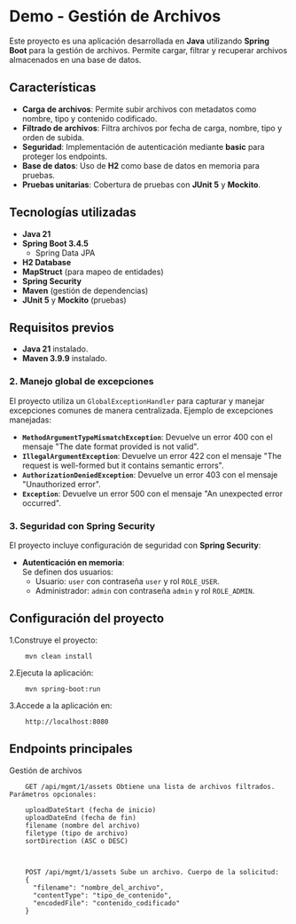 # Demo - Gestión de Archivos

Este proyecto es una aplicación desarrollada en **Java** utilizando **Spring Boot** para la gestión de archivos. Permite cargar, filtrar y recuperar archivos almacenados en una base de datos.

## Características

- **Carga de archivos**: Permite subir archivos con metadatos como nombre, tipo y contenido codificado.
- **Filtrado de archivos**: Filtra archivos por fecha de carga, nombre, tipo y orden de subida.
- **Seguridad**: Implementación de autenticación mediante **basic** para proteger los endpoints.
- **Base de datos**: Uso de **H2** como base de datos en memoria para pruebas.
- **Pruebas unitarias**: Cobertura de pruebas con **JUnit 5** y **Mockito**.

## Tecnologías utilizadas

- **Java 21**
- **Spring Boot 3.4.5**
  - Spring Data JPA
- **H2 Database**
- **MapStruct** (para mapeo de entidades)
- **Spring Security**
- **Maven** (gestión de dependencias)
- **JUnit 5** y **Mockito** (pruebas)

## Requisitos previos

- **Java 21** instalado.
- **Maven 3.9.9** instalado.

### 2. Manejo global de excepciones
El proyecto utiliza un `GlobalExceptionHandler` para capturar y manejar excepciones comunes de manera centralizada. Ejemplo de excepciones manejadas:

- **`MethodArgumentTypeMismatchException`**: Devuelve un error 400 con el mensaje "The date format provided is not valid".
- **`IllegalArgumentException`**: Devuelve un error 422 con el mensaje "The request is well-formed but it contains semantic errors".
- **`AuthorizationDeniedException`**: Devuelve un error 403 con el mensaje "Unauthorized error".
- **`Exception`**: Devuelve un error 500 con el mensaje "An unexpected error occurred".

### 3. Seguridad con Spring Security
El proyecto incluye configuración de seguridad con **Spring Security**:

- **Autenticación en memoria**:  
  Se definen dos usuarios:
  - Usuario: `user` con contraseña `user` y rol `ROLE_USER`.
  - Administrador: `admin` con contraseña `admin` y rol `ROLE_ADMIN`.
  
## Configuración del proyecto

1.Construye el proyecto:  

		mvn clean install
	

2.Ejecuta la aplicación:  

		mvn spring-boot:run
    
3.Accede a la aplicación en: 

		http://localhost:8080

## Endpoints principales
Gestión de archivos

		GET /api/mgmt/1/assets Obtiene una lista de archivos filtrados. Parámetros opcionales:  
	
		uploadDateStart (fecha de inicio)
		uploadDateEnd (fecha de fin)
		filename (nombre del archivo)
		filetype (tipo de archivo)
		sortDirection (ASC o DESC)

	

		POST /api/mgmt/1/assets Sube un archivo. Cuerpo de la solicitud:  
		{
		  "filename": "nombre_del_archivo",
		  "contentType": "tipo_de_contenido",
		  "encodedFile": "contenido_codificado"
		}
